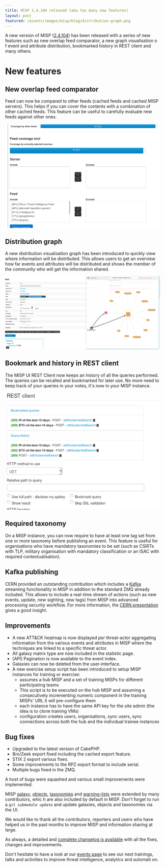 ```yaml
---
title: MISP 2.4.104 released (aka too many new features)
layout: post
featured: /assets/images/misp/blog/distribution-graph.png
---
```


A new version of MISP ([2.4.104](https://github.com/MISP/MISP/tree/v2.4.104)) has been released with a series of new features such as new overlap feed comparator, a new graph visualisation o
f event and attribute distribution, bookmarked history in REST client and many others.

# New features

## New overlap feed comparator

Feed can now be compared to other feeds (cached feeds and cached MISP servers). This helps if you can cover the contents with a combination of other cached feeds. This feature can be useful to carefully evaluate new feeds against other ones.

![Comparing a MISP feed to other feeds and check its coverage](/assets/images/misp/blog/feed-coverage.png)

## Distribution graph

A new distribution visualisation graph has been introduced to quickly view where information will be distributed. This allows users to get an overview how far events and attributes will be distributed and shows the member of the community who will get the information shared.

![MISP distribution graph example](/assets/images/misp/blog/distribution-graph.png)

## Bookmark and history in REST client

The MISP UI REST Client now keeps an history of all the queries performed. The queries can be recalled and bookmarked for later use. No more need to keep track of your queries in your notes,
 it's now in your MISP instance.

![MISP REST Client bookmarks](/assets/images/misp/blog/rest-bookmarks.png)

## Required taxonomy

On a MISP instance, you can now require to have at least one tag set from one or more taxonomy before publishing an event. This feature is useful for organisations who have mandatory taxonomies to be set (such as CSIRTs with TLP, military organisation with mandatory classification or an ISAC with required contextualisation).

## Kafka publishing

CERN provided an outstanding contribution which includes a [Kafka](https://kafka.apache.org/) streaming functionality in MISP in addition to the standard ZMQ already included. This allows
to include a real-time stream of actions (such as new events, update, new sighting, new tags) from MISP into advanced processing security workflow. For more information, the [CERN presentation](https://indico.cern.ch/event/775579/contributions/3306040/attachments/1808103/2951821/2019-02-20__WLCG_SOC_WG_CERN_SOC_Update.pdf) gives a good insight.

## Improvements

- A new ATT&CK heatmap is now displayed per threat-actor aggregating information from the various events and attributes in MISP where the techniques are linked to a specific threat actor.
- All galaxy matrix type are now included in the statistic page.
- [API] Pagination is now available to the event index.
- Galaxies can now be deleted from the user-interface.
- A new exercise setup script has been introduced to setup MISP instances for training or exercise:
  - assumes a hub MISP and a set of training MISPs for different participating teams
  - This script is to be executed on the hub MISP and assuming a consecutively incrementing numeric component in the training MISPs' URL it will pre-configure them
  - each instance has to have the same API key for the site admin (the idea is to clone training VMs)
  - configuration creates users, organisations, sync users, sync connections across both the hub and the individual trainee instances

## Bug fixes

- Upgraded to the latest version of CakePHP.
- Bro/Zeek export fixed including the cached export feature.
- STIX 2 export various fixes.
- Some improvements to the RPZ export format to include serial.
- Multiple bugs fixed in the ZMQ.

A host of bugs were squashed and various small improvements were implemented.

MISP [galaxy](/galaxy.pdf), [objects](/objects.pdf), [taxonomies](/taxonomies.pdf) and [warning-lists](https://www.github.com/MISP/misp-warninglists) were extended by many contributors, whic
h are also included by default in MISP. Don't forget to run a `git submodule update` and update galaxies, objects and taxonomies via the UI.

We would like to thank all the contributors, reporters and users who have helped us in the past months to improve MISP and information sharing at large.

As always, a detailed and [complete changelog is available](http://www.misp-project.org/Changelog.txt) with all the fixes, changes and improvements.

Don't hesitate to have a look at our [events page](http://www.misp-project.org/events/) to see our next trainings, talks and activities to improve threat intelligence, analytics and automati
on.


